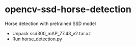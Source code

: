 # opencv-ssd-horse-detection
Horse detection with pretrained SSD model

- Unpack ssd300_mAP_77.43_v2.tar.xz 
- Run horse_detection.py
